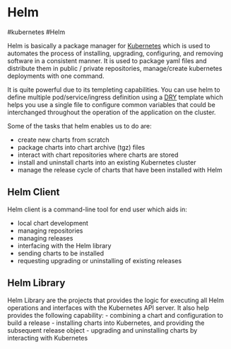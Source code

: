# Helm
#kubernetes #Helm

Helm is basically a package manager for [Kubernetes](Microservice%20Architecture/Kubernetes/Kubernetes.md) which is used to automates the process of installing, upgrading, configuring, and removing software in a consistent manner. It is used to package yaml files and distribute them in public / private repositories,  manage/create kubernetes deployments with one command.

It is quite powerful due to its templeting capabilities. You can use helm to define multiple pod/service/ingress definition using a [DRY](DRY) template which helps you use a single file to configure common variables that could be interchanged throughout  the operation of the application on the cluster.

Some of the tasks that helm enables us to do are:
-   create new charts from scratch
-   package charts into chart archive (tgz) files
-   interact with chart repositories where charts are stored
-   install and uninstall charts into an existing Kubernetes cluster
-   manage the release cycle of charts that have been installed with Helm

## Helm Client
 Helm client is a command-line tool for end user which aids in:
-   local chart development
-   managing repositories
-   managing releases
-   interfacing with the Helm library
-   sending charts to be installed
-   requesting upgrading or uninstalling of existing releases

## Helm Library
Helm Library are the projects that provides the logic for executing all Helm operations and  interfaces with the Kubernetes API server. It also help  provides the following capability:
     -   combining a chart and configuration to build a release
     -   installing charts into Kubernetes, and providing the subsequent release object
     -   upgrading and uninstalling charts by interacting with Kubernetes
